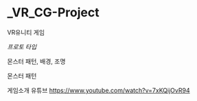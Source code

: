 # _VR_CG-Project
VR유니티 게임

_프로토 타입_

몬스터 패턴, 배경, 조명

몬스터 패턴




게임소개 유튜브
https://www.youtube.com/watch?v=7xKQijOvR94


